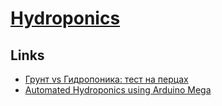 # [Hydroponics](https://en.wikipedia.org/wiki/Hydroponics)

## Links

- [Грунт vs Гидропоника: тест на перцах](https://alexandertokarev.ru/all/grunt-vs-gidroponika-test-na-pertsah/)
- [Automated Hydroponics using Arduino Mega](https://github.com/kylelobo/Hydroponics)
